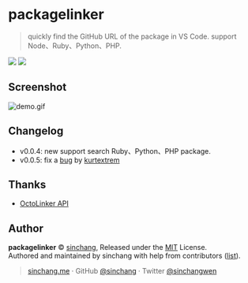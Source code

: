 # packagelinker

> quickly find the GitHub URL of the package in VS Code. support Node、Ruby、Python、PHP.

[![](https://vsmarketplacebadge.apphb.com/version-short/sinchang.packagelinker.svg)](https://marketplace.visualstudio.com/items?itemName=sinchang.packagelinker)
[![](https://vsmarketplacebadge.apphb.com/installs-short/sinchang.packagelinker.svg)](https://marketplace.visualstudio.com/items?itemName=sinchang.packagelinker)

## Screenshot

![demo.gif](https://ooo.0o0.ooo/2017/05/03/5909defba288a.gif)

## Changelog

- v0.0.4: new support search Ruby、Python、PHP package.
- v0.0.5: fix a [bug](https://github.com/sinchang/packagelinker/issues/3) by [kurtextrem](https://github.com/kurtextrem)

## Thanks

- [OctoLinker API](https://github.com/OctoLinker/live-resolver)

## Author

**packagelinker** © [sinchang](https://github.com/sinchang), Released under the [MIT](./LICENSE) License.<br>
Authored and maintained by sinchang with help from contributors ([list](https://github.com/sinchang/packagelinker/contributors)).

> [sinchang.me](https://sinchang.me) · GitHub [@sinchang](https://github.com/sinchang) · Twitter [@sinchangwen](https://twitter.com/sinchangwen)

